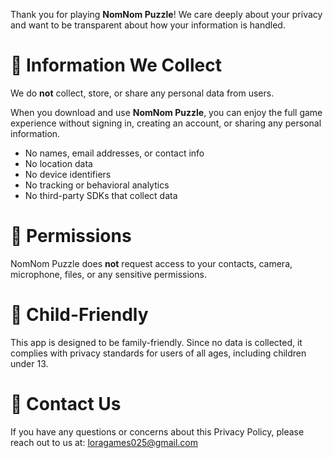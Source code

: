 Thank you for playing **NomNom Puzzle**! We care deeply about your privacy and want to be transparent about how your information is handled.

# 📌 Information We Collect

We do **not** collect, store, or share any personal data from users.

When you download and use **NomNom Puzzle**, you can enjoy the full game experience without signing in, creating an account, or sharing any personal information.

- No names, email addresses, or contact info
- No location data
- No device identifiers
- No tracking or behavioral analytics
- No third-party SDKs that collect data

# 📱 Permissions

NomNom Puzzle does **not** request access to your contacts, camera, microphone, files, or any sensitive permissions.

# 🧒 Child-Friendly

This app is designed to be family-friendly. Since no data is collected, it complies with privacy standards for users of all ages, including children under 13.

# 💬 Contact Us

If you have any questions or concerns about this Privacy Policy, please reach out to us at: loragames025@gmail.com
